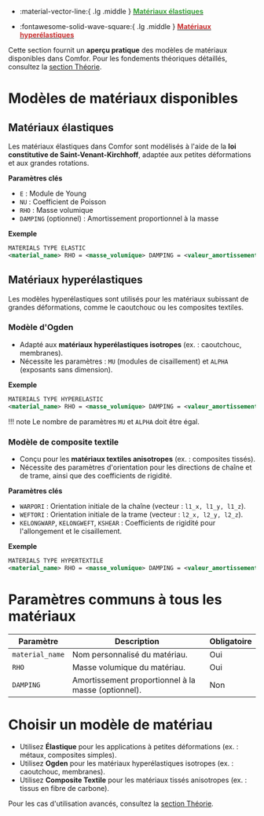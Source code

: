 <div class="grid cards" markdown>

-   :material-vector-line:{ .lg .middle }
    [<span style="color: #3da33dff; font-weight: bold;">Matériaux élastiques</span>](#materiaux_elastiques)

-   :fontawesome-solid-wave-square:{ .lg .middle }
    [<span style="color: #c73131ff; font-weight: bold;">Matériaux hyperélastiques</span>](#materiaux_hyperelastiques)

</div>

Cette section fournit un **aperçu pratique** des modèles de matériaux disponibles dans Comfor. Pour les fondements théoriques détaillés, consultez la [section Théorie](theory/theory_overview.md).

# Modèles de matériaux disponibles

## Matériaux élastiques

Les matériaux élastiques dans Comfor sont modélisés à l'aide de la **loi constitutive de Saint-Venant-Kirchhoff**, adaptée aux petites déformations et aux grandes rotations.

**Paramètres clés**

- `E` : Module de Young
- `NU` : Coefficient de Poisson
- `RHO` : Masse volumique
- `DAMPING` (optionnel) : Amortissement proportionnel à la masse

**Exemple**

```xml
MATERIALS TYPE ELASTIC
<material_name> RHO = <masse_volumique> DAMPING = <valeur_amortissement> E = <module_young> NU = <coefficient_poisson>
```

## Matériaux hyperélastiques

Les modèles hyperélastiques sont utilisés pour les matériaux subissant de grandes déformations, comme le caoutchouc ou les composites textiles.

### Modèle d'Ogden

- Adapté aux **matériaux hyperélastiques isotropes** (ex. : caoutchouc, membranes).
- Nécessite les paramètres : `MU` (modules de cisaillement) et `ALPHA` (exposants sans dimension).

**Exemple**

```xml
MATERIALS TYPE HYPERELASTIC
<material_name> RHO = <masse_volumique> DAMPING = <valeur_amortissement> TYPE = OGDEN MU = <mu_1, mu_2, ...> ALPHA = <alpha_1, alpha_2, ...>
```

!!! note
    Le nombre de paramètres `MU` et `ALPHA` doit être égal.

### Modèle de composite textile

- Conçu pour les **matériaux textiles anisotropes** (ex. : composites tissés).
- Nécessite des paramètres d'orientation pour les directions de chaîne et de trame, ainsi que des coefficients de rigidité.

**Paramètres clés**

- `WARPORI` : Orientation initiale de la chaîne (vecteur : `l1_x, l1_y, l1_z`).
- `WEFTORI` : Orientation initiale de la trame (vecteur : `l2_x, l2_y, l2_z`).
- `KELONGWARP`, `KELONGWEFT`, `KSHEAR` : Coefficients de rigidité pour l'allongement et le cisaillement.

**Exemple**

```xml
MATERIALS TYPE HYPERTEXTILE
<material_name> RHO = <masse_volumique> DAMPING = <valeur_amortissement> WARPORI = <l1_x, l1_y, l1_z> WEFTORI = <l2_x, l2_y, l2_z> KELONGWARP = <k1, k2, ...> KELONGWEFT = <k1, k2, ...> KSHEAR = <k1, k2, ...>
```

# Paramètres communs à tous les matériaux

| Paramètre       | Description                                                                 | Obligatoire |
|-----------------|-----------------------------------------------------------------------------|-------------|
| `material_name` | Nom personnalisé du matériau.                                               | Oui         |
| `RHO`           | Masse volumique du matériau.                                                | Oui         |
| `DAMPING`       | Amortissement proportionnel à la masse (optionnel).                         | Non         |

# Choisir un modèle de matériau

- Utilisez **Élastique** pour les applications à petites déformations (ex. : métaux, composites simples).
- Utilisez **Ogden** pour les matériaux hyperélastiques isotropes (ex. : caoutchouc, membranes).
- Utilisez **Composite Textile** pour les matériaux tissés anisotropes (ex. : tissus en fibre de carbone).

Pour les cas d'utilisation avancés, consultez la [section Théorie](theory/materials/materials_overview.md).
